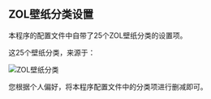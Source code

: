 ## ZOL壁纸分类设置

本程序的配置文件中自带了25个ZOL壁纸分类的设置项。

这25个壁纸分类，来源于：

![ZOL壁纸分类](https://gitee.com/um-why/wallpaper/raw/master/readme/zol-sort.jpg "ZOL壁纸")

您根据个人偏好，将本程序配置文件中的分类项进行删减即可。